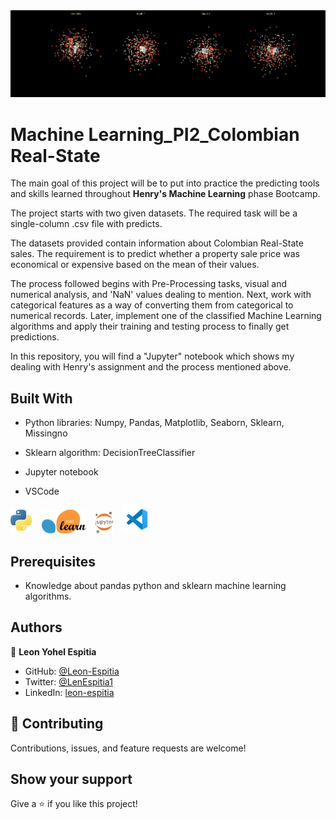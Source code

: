   
<img src="assets/readmeGIF.png">

# Machine Learning_PI2_Colombian Real-State
   The main goal of this project will be to put into practice the predicting tools and skills learned throughout **Henry's Machine Learning** phase Bootcamp.

  The project starts with two given datasets. The required task will be a single-column .csv file with predicts.

  The datasets provided contain information about Colombian Real-State sales. The requirement is to predict whether a property sale price was economical or     expensive based on the mean of their values.

   The process followed begins with Pre-Processing tasks, visual and numerical analysis, and 'NaN' values dealing to mention. Next, work with categorical features as a way of converting them from categorical to numerical records. Later, implement one of the classified Machine Learning algorithms and apply their training and testing process to finally get predictions.

  In this repository, you will find a "Jupyter" notebook which shows my dealing with Henry's assignment and the process mentioned above.

## Built With

- Python libraries: Numpy, Pandas, Matplotlib, Seaborn, Sklearn, Missingno

- Sklearn algorithm: DecisionTreeClassifier

- Jupyter notebook

- VSCode

 <img src="./assets/python_logo.jpeg" width=35> &ensp; <img src="./assets/sklearn_logo.png" width=70> &ensp; <img src="./assets/jupyter_logo.png" width=30> &ensp; <img src="./assets/vscode_logo.jpeg" width=45>

## Prerequisites

- Knowledge about pandas python and sklearn machine learning algorithms.

## Authors

👤 **Leon Yohel Espitia**

- GitHub: [@Leon-Espitia](https://github.com/Leon-Espitia)
- Twitter: [@LenEspitia1](https://twitter.com/LenEspitia1)
- LinkedIn: [leon-espitia](https://www.linkedin.com/in/leon-espitia/)

## 🤝 Contributing

Contributions, issues, and feature requests are welcome!

## Show your support

Give a ⭐️ if you like this project!
